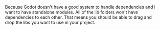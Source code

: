 Because Godot doesn't have a good system to handle dependencies and
I want to have standalone modules. All of the lib folders won't have
dependencies to each other. That means you should be able to drag and drop the
libs you want to use in your project.
